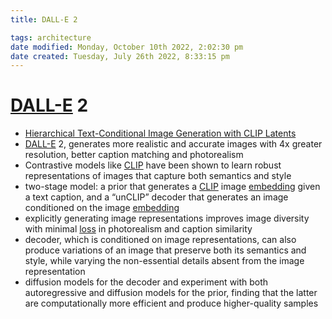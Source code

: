 ```yaml
---
title: DALL-E 2

tags: architecture 
date modified: Monday, October 10th 2022, 2:02:30 pm
date created: Tuesday, July 26th 2022, 8:33:15 pm
---
```


# [DALL-E](DALL-E.md) 2
- [Hierarchical Text-Conditional Image Generation with CLIP Latents](https://cdn.openai.com/papers/dall-e-2.pdf)
- [DALL-E](DALL-E.md) 2, generates more realistic and accurate images with 4x greater resolution, better caption matching and photorealism
- Contrastive models like [CLIP](CLIP.md) have been shown to learn robust representations of images that capture both semantics and style
- two-stage model: a prior that generates a [CLIP](CLIP.md) image [embedding](Embedding.md) given a text caption, and a “unCLIP” decoder that generates an image conditioned on the image [embedding](Embedding.md)
- explicitly generating image representations improves image diversity with minimal [loss](loss.md) in photorealism and caption similarity
- decoder, which is conditioned on image representations, can also produce variations of an image that preserve both its semantics and style, while varying the non-essential details absent from the image representation
- diffusion models for the decoder and experiment with both autoregressive and diffusion models for the prior, finding that the latter are computationally more efficient and produce higher-quality samples


